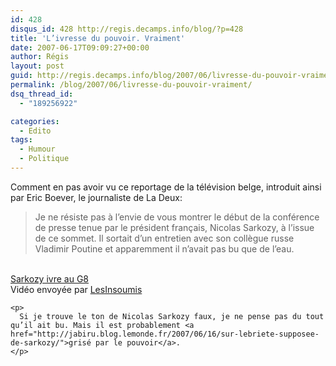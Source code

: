 ```yaml
---
id: 428
disqus_id: 428 http://regis.decamps.info/blog/?p=428
title: 'L’ivresse du pouvoir. Vraiment'
date: 2007-06-17T09:09:27+00:00
author: Régis
layout: post
guid: http://regis.decamps.info/blog/2007/06/livresse-du-pouvoir-vraiment/
permalink: /blog/2007/06/livresse-du-pouvoir-vraiment/
dsq_thread_id:
  - "189256922"

categories:
  - Edito
tags:
  - Humour
  - Politique
---
```

Comment en pas avoir vu ce reportage de la télévision belge, introduit ainsi par Eric Boever, le journaliste de La Deux:

> Je ne résiste pas à l’envie de vous montrer le début de la conférence de presse tenue par le président français, Nicolas Sarkozy, à l’issue de ce sommet. Il sortait d’un entretien avec son collègue russe Vladimir Poutine et apparemment il n’avait pas bu que de l’eau.

<div style="width:320px;text-align:left;">
  <p>
    <br /><span style="margin-top:0px;"><a href="http://www.dailymotion.com/video/x27s4a_sarkozy-ivre-au-g8">Sarkozy ivre au G8</a><br />Vidéo envoyée par <a href="http://www.dailymotion.com/LesInsoumis">LesInsoumis</a><br /></span></div> 
    
    <p>
      Si je trouve le ton de Nicolas Sarkozy faux, je ne pense pas du tout qu’il ait bu. Mais il est probablement <a href="http://jabiru.blog.lemonde.fr/2007/06/16/sur-lebriete-supposee-de-sarkozy/">grisé par le pouvoir</a>.
    </p>

